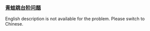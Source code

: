 ### [青蛙跳台阶问题 ](https://leetcode.com/problems/qing-wa-tiao-tai-jie-wen-ti-lcof)

English description is not available for the problem. Please switch to Chinese.